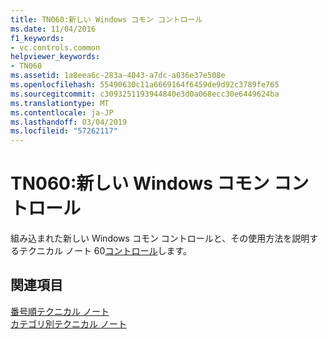 ```yaml
---
title: TN060:新しい Windows コモン コントロール
ms.date: 11/04/2016
f1_keywords:
- vc.controls.common
helpviewer_keywords:
- TN060
ms.assetid: 1a8eea6c-283a-4043-a7dc-a036e37e508e
ms.openlocfilehash: 55490630c11a6669164f6459de9d92c3789fe765
ms.sourcegitcommit: c3093251193944840e3d0a068ecc30e6449624ba
ms.translationtype: MT
ms.contentlocale: ja-JP
ms.lasthandoff: 03/04/2019
ms.locfileid: "57262117"
---
```

# <a name="tn060-the-new-windows-common-controls"></a>TN060:新しい Windows コモン コントロール

組み込まれた新しい Windows コモン コントロールと、その使用方法を説明するテクニカル ノート 60[コントロール](../mfc/controls-mfc.md)します。

## <a name="see-also"></a>関連項目

[番号順テクニカル ノート](../mfc/technical-notes-by-number.md)<br/>
[カテゴリ別テクニカル ノート](../mfc/technical-notes-by-category.md)
